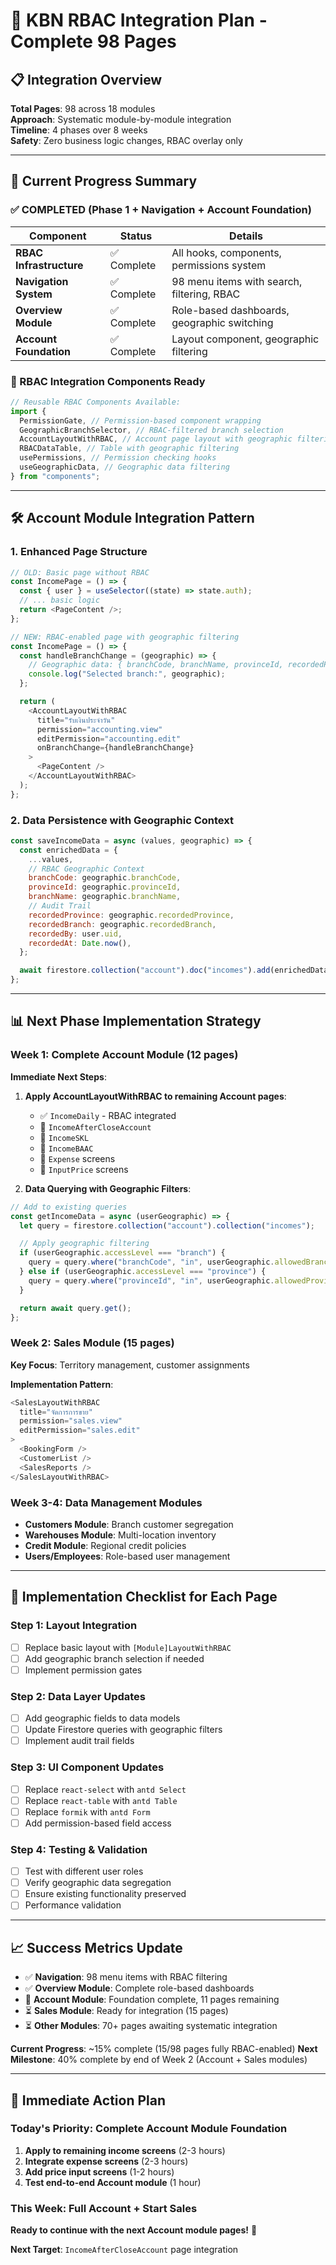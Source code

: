 # 🎯 KBN RBAC Integration Plan - Complete 98 Pages

## **📋 Integration Overview**

**Total Pages**: 98 across 18 modules  
**Approach**: Systematic module-by-module integration  
**Timeline**: 4 phases over 8 weeks  
**Safety**: Zero business logic changes, RBAC overlay only

---

## **🚀 Current Progress Summary**

### **✅ COMPLETED (Phase 1 + Navigation + Account Foundation)**

| Component               | Status      | Details                                     |
| ----------------------- | ----------- | ------------------------------------------- |
| **RBAC Infrastructure** | ✅ Complete | All hooks, components, permissions system   |
| **Navigation System**   | ✅ Complete | 98 menu items with search, filtering, RBAC  |
| **Overview Module**     | ✅ Complete | Role-based dashboards, geographic switching |
| **Account Foundation**  | ✅ Complete | Layout component, geographic filtering      |

### **🔧 RBAC Integration Components Ready**

```javascript
// Reusable RBAC Components Available:
import {
  PermissionGate, // Permission-based component wrapping
  GeographicBranchSelector, // RBAC-filtered branch selection
  AccountLayoutWithRBAC, // Account page layout with geographic filtering
  RBACDataTable, // Table with geographic filtering
  usePermissions, // Permission checking hooks
  useGeographicData, // Geographic data filtering
} from "components";
```

---

## **🛠️ Account Module Integration Pattern**

### **1. Enhanced Page Structure**

```javascript
// OLD: Basic page without RBAC
const IncomePage = () => {
  const { user } = useSelector((state) => state.auth);
  // ... basic logic
  return <PageContent />;
};

// NEW: RBAC-enabled page with geographic filtering
const IncomePage = () => {
  const handleBranchChange = (geographic) => {
    // Geographic data: { branchCode, branchName, provinceId, recordedProvince }
    console.log("Selected branch:", geographic);
  };

  return (
    <AccountLayoutWithRBAC
      title="รับเงินประจำวัน"
      permission="accounting.view"
      editPermission="accounting.edit"
      onBranchChange={handleBranchChange}
    >
      <PageContent />
    </AccountLayoutWithRBAC>
  );
};
```

### **2. Data Persistence with Geographic Context**

```javascript
const saveIncomeData = async (values, geographic) => {
  const enrichedData = {
    ...values,
    // RBAC Geographic Context
    branchCode: geographic.branchCode,
    provinceId: geographic.provinceId,
    branchName: geographic.branchName,
    // Audit Trail
    recordedProvince: geographic.recordedProvince,
    recordedBranch: geographic.recordedBranch,
    recordedBy: user.uid,
    recordedAt: Date.now(),
  };

  await firestore.collection("account").doc("incomes").add(enrichedData);
};
```

---

## **📊 Next Phase Implementation Strategy**

### **Week 1: Complete Account Module (12 pages)**

**Immediate Next Steps**:

1. **Apply AccountLayoutWithRBAC to remaining Account pages**:

   - ✅ `IncomeDaily` - RBAC integrated
   - 🔄 `IncomeAfterCloseAccount`
   - 🔄 `IncomeSKL`
   - 🔄 `IncomeBAAC`
   - 🔄 `Expense` screens
   - 🔄 `InputPrice` screens

2. **Data Querying with Geographic Filters**:

```javascript
// Add to existing queries
const getIncomeData = async (userGeographic) => {
  let query = firestore.collection("account").collection("incomes");

  // Apply geographic filtering
  if (userGeographic.accessLevel === "branch") {
    query = query.where("branchCode", "in", userGeographic.allowedBranches);
  } else if (userGeographic.accessLevel === "province") {
    query = query.where("provinceId", "in", userGeographic.allowedProvinces);
  }

  return await query.get();
};
```

### **Week 2: Sales Module (15 pages)**

**Key Focus**: Territory management, customer assignments

**Implementation Pattern**:

```javascript
<SalesLayoutWithRBAC
  title="จัดการการขาย"
  permission="sales.view"
  editPermission="sales.edit"
>
  <BookingForm />
  <CustomerList />
  <SalesReports />
</SalesLayoutWithRBAC>
```

### **Week 3-4: Data Management Modules**

- **Customers Module**: Branch customer segregation
- **Warehouses Module**: Multi-location inventory
- **Credit Module**: Regional credit policies
- **Users/Employees**: Role-based user management

---

## **🔧 Implementation Checklist for Each Page**

### **Step 1: Layout Integration**

- [ ] Replace basic layout with `[Module]LayoutWithRBAC`
- [ ] Add geographic branch selection if needed
- [ ] Implement permission gates

### **Step 2: Data Layer Updates**

- [ ] Add geographic fields to data models
- [ ] Update Firestore queries with geographic filters
- [ ] Implement audit trail fields

### **Step 3: UI Component Updates**

- [ ] Replace `react-select` with `antd Select`
- [ ] Replace `react-table` with `antd Table`
- [ ] Replace `formik` with `antd Form`
- [ ] Add permission-based field access

### **Step 4: Testing & Validation**

- [ ] Test with different user roles
- [ ] Verify geographic data segregation
- [ ] Ensure existing functionality preserved
- [ ] Performance validation

---

## **📈 Success Metrics Update**

- ✅ **Navigation**: 98 menu items with RBAC filtering
- ✅ **Overview Module**: Complete role-based dashboards
- 🔄 **Account Module**: Foundation complete, 11 pages remaining
- ⏳ **Sales Module**: Ready for integration (15 pages)
- ⏳ **Other Modules**: 70+ pages awaiting systematic integration

**Current Progress**: ~15% complete (15/98 pages fully RBAC-enabled)
**Next Milestone**: 40% complete by end of Week 2 (Account + Sales modules)

---

## **🎯 Immediate Action Plan**

### **Today's Priority**: Complete Account Module Foundation

1. **Apply to remaining income screens** (2-3 hours)
2. **Integrate expense screens** (2-3 hours)
3. **Add price input screens** (1-2 hours)
4. **Test end-to-end Account module** (1 hour)

### **This Week**: Full Account + Start Sales

**Ready to continue with the next Account module pages!** 🚀

**Next Target**: `IncomeAfterCloseAccount` page integration
